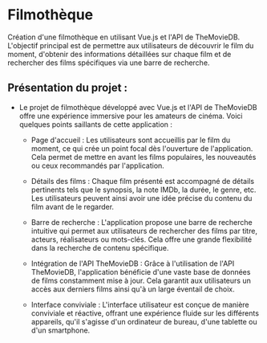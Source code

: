 # Filmothèque

Création d'une filmothèque en utilisant Vue.js et l'API de TheMovieDB.  
L'objectif principal est de permettre aux utilisateurs de découvrir le film du moment, d'obtenir des informations détaillées sur chaque film et de rechercher des films spécifiques via une barre de recherche.


## Présentation du projet :

* Le projet de filmothèque développé avec Vue.js et l'API de TheMovieDB offre une expérience immersive pour les amateurs de cinéma.
  Voici quelques points saillants de cette application :

    * Page d'accueil :
      Les utilisateurs sont accueillis par le film du moment, ce qui crée un point focal dès l'ouverture de l'application. Cela permet de mettre en avant les films populaires, les nouveautés ou ceux recommandés par l'application.

    * Détails des films :
      Chaque film présenté est accompagné de détails pertinents tels que le synopsis, la note IMDb, la durée, le genre, etc. Les utilisateurs peuvent ainsi avoir une idée précise du contenu du film avant de le regarder.

    * Barre de recherche :
      L'application propose une barre de recherche intuitive qui permet aux utilisateurs de rechercher des films par titre, acteurs, réalisateurs ou mots-clés. Cela offre une grande flexibilité dans la recherche de contenu spécifique.

    * Intégration de l'API TheMovieDB :
      Grâce à l'utilisation de l'API TheMovieDB, l'application bénéficie d'une vaste base de données de films constamment mise à jour. Cela garantit aux utilisateurs un accès aux derniers films ainsi qu'à un large éventail de choix.

    * Interface conviviale :
      L'interface utilisateur est conçue de manière conviviale et réactive, offrant une expérience fluide sur les différents appareils, qu'il s'agisse d'un ordinateur de bureau, d'une tablette ou d'un smartphone.
